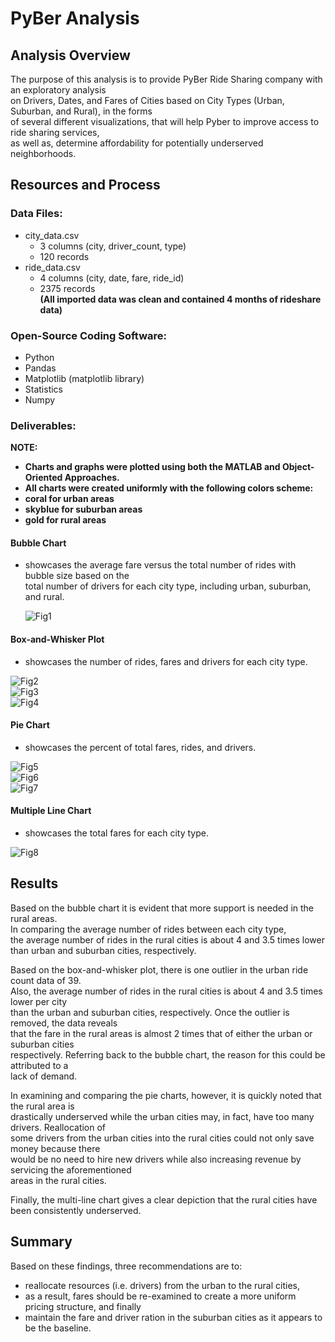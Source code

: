 # PyBer Analysis  

## Analysis Overview  
The purpose of this analysis is to provide PyBer Ride Sharing company with an exploratory analysis  
on Drivers, Dates, and Fares of Cities based on City Types (Urban, Suburban, and Rural), in the forms  
of several different visualizations, that will help Pyber to improve access to ride sharing services,  
as well as, determine affordability for potentially underserved neighborhoods.  

## Resources and Process  
### Data Files:
- city_data.csv  
    - 3 columns (city, driver_count, type)    
    - 120 records  
- ride_data.csv    
    - 4 columns (city, date, fare, ride_id)    
    - 2375 records    
**(All imported data was clean and contained 4 months of rideshare data)**  

### Open-Source Coding Software:    
- Python       
- Pandas   
- Matplotlib (matplotlib library)    
- Statistics    
- Numpy    

### Deliverables:  

**NOTE:**    
- **Charts and graphs were plotted using both the MATLAB and Object-Oriented Approaches.**  
- **All charts were created uniformly with the following colors scheme:**    
- **coral for urban areas**    
- **skyblue for suburban areas**    
- **gold for rural areas**      
    
#### Bubble Chart  
- showcases the average fare versus the total number of rides with bubble size based on the  
  total number of drivers for each city type, including urban, suburban, and rural.  

     ![Fig1](https://user-images.githubusercontent.com/83401820/126107658-176d80d2-e110-424c-97ac-975611dc3c25.png)    


#### Box-and-Whisker Plot  
- showcases the number of rides, fares and drivers for each city type.  
  
![Fig2](https://user-images.githubusercontent.com/83401820/126107659-045e2509-d655-43a9-ac77-848447252847.png)  
![Fig3](https://user-images.githubusercontent.com/83401820/126107660-d6556722-7c1c-4a82-851c-1d81efc8c055.png)  
![Fig4](https://user-images.githubusercontent.com/83401820/126107661-1ca06930-2b61-41ea-84af-2b87ceb1910f.png)    
  

#### Pie Chart  
- showcases the percent of total fares, rides, and drivers.  
  
![Fig5](https://user-images.githubusercontent.com/83401820/126107662-4be8e013-5267-435f-8b76-9ad211d7d01a.png)  
![Fig6](https://user-images.githubusercontent.com/83401820/126107664-306bfffc-dfb1-48f6-b941-7e99b6aa54e1.png)  
![Fig7](https://user-images.githubusercontent.com/83401820/126107665-424fe271-0d16-42ee-bf89-92f069006e70.png)    
  

#### Multiple Line Chart  
- showcases the total fares for each city type.  

![Fig8](https://user-images.githubusercontent.com/83401820/126107657-aa04a569-86bf-46a5-9aa9-d9414326c806.png)    


## Results  
Based on the bubble chart it is evident that more support is needed in the rural areas.    
In comparing the average number of rides between each city type,   
the average number of rides in the rural cities is about 4 and 3.5 times lower   
than urban and suburban cities, respectively.    

Based on the box-and-whisker plot, there is one outlier in the urban ride count data of 39.   
Also, the average number of rides in the rural cities is about 4 and 3.5 times lower per city   
than the urban and suburban cities, respectively. Once the outlier is removed, the data reveals  
that the fare in the rural areas is almost 2 times that of either the urban or suburban cities  
respectively. Referring back to the bubble chart, the reason for this could be attributed to a  
lack of demand.      

In examining and comparing the pie charts, however, it is quickly noted that the rural area is  
drastically underserved while the urban cities may, in fact, have too many drivers. Reallocation of  
some drivers from the urban cities into the rural cities could not only save money because there  
would be no need to hire new drivers while also increasing revenue by servicing the aforementioned  
areas in the rural cities.        

Finally, the multi-line chart gives a clear depiction that the rural cities have been consistently underserved.  

## Summary  
Based on these findings, three recommendations are to:  
- reallocate resources (i.e. drivers) from the urban to the rural cities,  
- as a result, fares should be re-examined to create a more uniform pricing structure, and finally  
- maintain the fare and driver ration in the suburban cities as it appears to be the baseline.  
